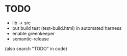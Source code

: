 # TODO

- lib -> src
- put build test (test-build.html) in automated harness
- enable greenkeeper
- semantic-release

(also search "TODO" in code)
